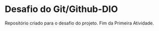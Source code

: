 # Desafio do Git/Github-DIO
Repositório criado para o desafio do projeto.
Fim da Primeira Atividade.
